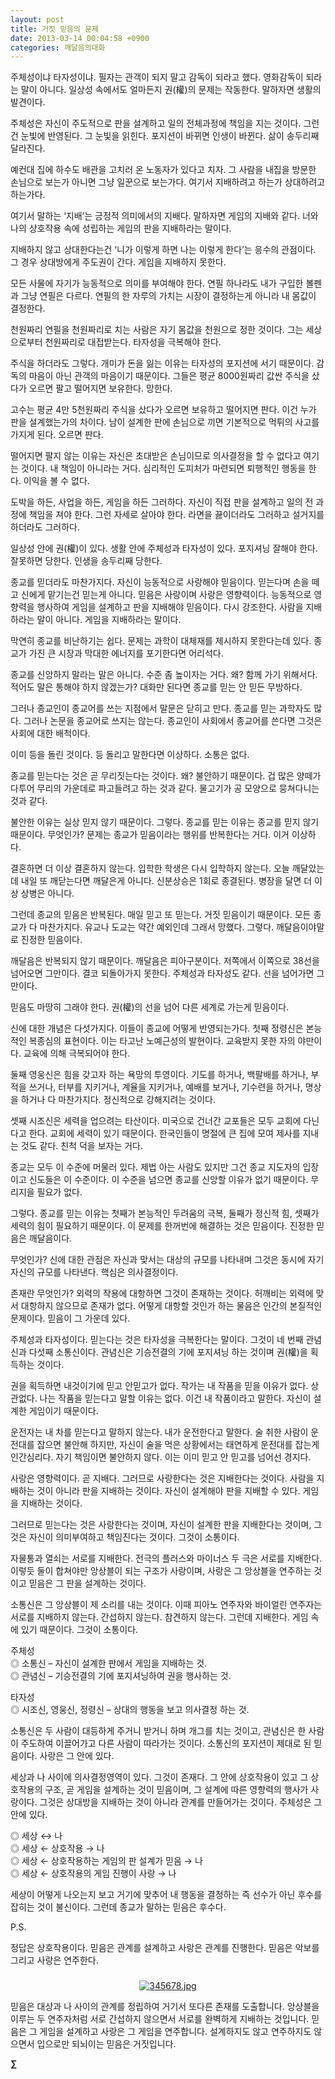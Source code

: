 ```yaml
---
layout: post
title: 거짓 믿음의 문제
date: 2013-03-14 00:04:58 +0900
categories: 깨달음의대화
---
```

주체성이냐 타자성이냐. 필자는 관객이 되지 말고 감독이 되라고 했다. 영화감독이 되라는 말이 아니다. 일상성 속에서도 얼마든지 권(權)의 문제는 작동한다. 말하자면 생활의 발견이다. 


  


주체성은 자신이 주도적으로 판을 설계하고 일의 전체과정에 책임을 지는 것이다. 그런건 눈빛에 반영된다. 그 눈빛을 읽힌다. 포지션이 바뀌면 인생이 바뀐다. 삶이 송두리째 달라진다. 


  


예컨대 집에 하수도 배관을 고치러 온 노동자가 있다고 치자. 그 사람을 내집을 방문한 손님으로 보는가 아니면 그냥 일꾼으로 보는가다. 여기서 지배하려고 하는가 상대하려고 하는가다. 


  


여기서 말하는 ‘지배’는 긍정적 의미에서의 지배다. 말하자면 게임의 지배와 같다. 너와 나의 상호작용 속에 성립하는 게임의 판을 지배하라는 말이다. 


  


지배하지 않고 상대한다는건 ‘니가 이렇게 하면 나는 이렇게 한다’는 응수의 관점이다. 그 경우 상대방에게 주도권이 간다. 게임을 지배하지 못한다. 


  


모든 사물에 자기가 능동적으로 의미를 부여해야 한다. 연필 하나라도 내가 구입한 볼펜과 그냥 연필은 다르다. 연필의 한 자루의 가치는 시장이 결정하는게 아니라 내 몸값이 결정한다. 


  


천원짜리 연필을 천원짜리로 치는 사람은 자기 몸값을 천원으로 정한 것이다. 그는 세상으로부터 천원짜리로 대접받는다. 타자성을 극복해야 한다. 


  


주식을 하더라도 그렇다. 개미가 돈을 잃는 이유는 타자성의 포지션에 서기 때문이다. 감독의 마음이 아닌 관객의 마음이기 때문이다. 그들은 평균 8000원짜리 값싼 주식을 샀다가 오르면 팔고 떨어지면 보유한다. 망한다. 


  


고수는 평균 4만 5천원짜리 주식을 샀다가 오르면 보유하고 떨어지면 판다. 이건 누가 판을 설계했는가의 차이다. 남이 설계한 판에 손님으로 끼면 기본적으로 먹튀의 사고를 가지게 된다. 오르면 판다. 


  


떨어지면 팔지 않는 이유는 자신은 초대받은 손님이므로 의사결정을 할 수 없다고 여기는 것이다. 내 책임이 아니라는 거다. 심리적인 도피처가 마련되면 퇴행적인 행동을 한다. 이익을 볼 수 없다. 


  


도박을 하든, 사업을 하든, 게임을 하든 그러하다. 자신이 직접 판을 설계하고 일의 전 과정에 책임을 져야 한다. 그런 자세로 살아야 한다. 라면을 끓이더라도 그러하고 설거지를 하더라도 그러하다. 


  


일상성 안에 권(權)이 있다. 생활 안에 주체성과 타자성이 있다. 포지셔닝 잘해야 한다. 잘못하면 당한다. 인생을 송두리째 당한다.


  


종교를 믿더라도 마찬가지다. 자신이 능동적으로 사랑해야 믿음이다. 믿는다며 손을 떼고 신에게 맡기는건 믿는게 아니다. 믿음은 사랑이며 사랑은 영향력이다. 능동적으로 영향력을 행사하여 게임을 설계하고 판을 지배해야 믿음이다. 다시 강조한다. 사람을 지배하라는 말이 아니다. 게임을 지배하라는 말이다. 


  


막연히 종교를 비난하기는 쉽다. 문제는 과학이 대체재를 제시하지 못한다는데 있다. 종교가 가진 큰 시장과 막대한 에너지를 포기한다면 어리석다. 


  


종교를 신앙하지 말라는 말은 아니다. 수준 좀 높이자는 거다. 왜? 함께 가기 위해서다. 적어도 말은 통해야 하지 않겠는가? 대화만 된다면 종교를 믿는 안 믿든 무방하다. 


  


그러나 종교인이 종교어를 쓰는 지점에서 말문은 닫히고 만다. 종교를 믿는 과학자도 많다. 그러나 논문을 종교어로 쓰지는 않는다. 종교인이 사회에서 종교어를 쓴다면 그것은 사회에 대한 배척이다. 


  


이미 등을 돌린 것이다. 등 돌리고 말한다면 이상하다. 소통은 없다. 


  


종교를 믿는다는 것은 곧 무리짓는다는 것이다. 왜? 불안하기 때문이다. 겁 많은 양떼가 다투어 무리의 가운데로 파고들려고 하는 것과 같다. 물고기가 공 모양으로 뭉쳐다니는 것과 같다. 


  


불안한 이유는 실상 믿지 않기 때문이다. 그렇다. 종교를 믿는 이유는 종교를 믿지 않기 때문이다. 무엇인가? 문제는 종교가 믿음이라는 행위를 반복한다는 거다. 이거 이상하다. 


  


결혼하면 더 이상 결혼하지 않는다. 입학한 학생은 다시 입학하지 않는다. 오늘 깨달았는데 내일 또 깨닫는다면 깨달은게 아니다. 신분상승은 1회로 종결된다. 병장을 달면 더 이상 상병은 아니다.


  


그런데 종교의 믿음은 반복된다. 매일 믿고 또 믿는다. 거짓 믿음이기 때문이다. 모든 종교가 다 마찬가지다. 유교나 도교는 약간 예외인데 그래서 망했다. 그렇다. 깨달음이야말로 진정한 믿음이다. 


  


깨달음은 반복되지 않기 때문이다. 깨달음은 피아구분이다. 저쪽에서 이쪽으로 38선을 넘어오면 그만이다. 결코 되돌아가지 못한다. 주체성과 타자성도 같다. 선을 넘어가면 그만이다. 


  


믿음도 마땅히 그래야 한다. 권(權)의 선을 넘어 다른 세계로 가는게 믿음이다. 


  


신에 대한 개념은 다섯가지다. 이들이 종교에 어떻게 반영되는가다. 첫째 정령신은 본능적인 복종심의 표현이다. 이는 타고난 노예근성의 발현이다. 교육받지 못한 자의 야만이다. 교육에 의해 극복되어야 한다. 


  


둘째 영웅신은 힘을 갖고자 하는 욕망의 투영이다. 기도를 하거나, 백팔배를 하거나, 부적을 쓰거나, 터부를 지키거나, 계율을 지키거나, 예배를 보거나, 기수련을 하거나, 명상을 하거나 다 마찬가지다. 정신적으로 강해지려는 것이다. 


  


셋째 시조신은 세력을 업으려는 타산이다. 미국으로 건너간 교포들은 모두 교회에 다닌다고 한다. 교회에 세력이 있기 때문이다. 한국인들이 명절에 큰 집에 모여 제사를 지내는 것도 같다. 친척 덕을 보자는 거다. 


  


종교는 모두 이 수준에 머물러 있다. 제법 아는 사람도 있지만 그건 종교 지도자의 입장이고 신도들은 이 수준이다. 이 수준을 넘으면 종교를 신앙할 이유가 없기 때문이다. 무리지을 필요가 없다. 


  


그렇다. 종교를 믿는 이유는 첫째가 본능적인 두려움의 극복, 둘째가 정신적 힘, 셋째가 세력의 힘이 필요하기 때문이다. 이 문제를 한꺼번에 해결하는 것은 믿음이다. 진정한 믿음은 깨달음이다. 


  


무엇인가? 신에 대한 관점은 자신과 맞서는 대상의 규모를 나타내며 그것은 동시에 자기 자신의 규모를 나타낸다. 핵심은 의사결정이다. 


  


존재란 무엇인가? 외력의 작용에 대항하면 그것이 존재하는 것이다. 허깨비는 외력에 맞서 대항하지 않으므로 존재가 없다. 어떻게 대항할 것인가 하는 물음은 인간의 본질적인 문제이다. 믿음이 그 가운데 있다. 


  


주체성과 타자성이다. 믿는다는 것은 타자성을 극복한다는 말이다. 그것이 네 번째 관념신과 다섯째 소통신이다. 관념신은 기승전결의 기에 포지셔닝 하는 것이며 권(權)을 획득하는 것이다. 


  


권을 획득하면 내것이기에 믿고 안믿고가 없다. 작가는 내 작품을 믿을 이유가 없다. 상관없다. 나는 작품을 믿는다고 말할 이유는 없다. 이건 내 작품이라고 말한다. 자신이 설계한 게임이기 때문이다. 


  


운전자는 내 차를 믿는다고 말하지 않는다. 내가 운전한다고 말한다. 술 취한 사람이 운전대를 잡으면 불안해 하지만, 자신이 술을 먹은 상황에서는 태연하게 운전대를 잡는게 인간심리다. 자기 책임이면 불안하지 않다. 이는 이미 믿고 안 믿고를 넘어선 경지다. 


  


사랑은 영향력이다. 곧 지배다. 그러므로 사랑한다는 것은 지배한다는 것이다. 사람을 지배하는 것이 아니라 판을 지배하는 것이다. 자신이 설계해야 판을 지배할 수 있다. 게임을 지배하는 것이다.


  


그러므로 믿는다는 것은 사랑한다는 것이며, 자신이 설계한 판을 지배한다는 것이며, 그것은 자신이 의미부여하고 책임진다는 것이다. 그것이 소통이다. 


  


자물통과 열쇠는 서로를 지배한다. 전극의 플러스와 마이너스 두 극은 서로를 지배한다. 이렇듯 둘이 합쳐야만 앙상블이 되는 구조가 사랑이며, 사랑은 그 앙상블을 연주하는 것이고 믿음은 그 판을 설계하는 것이다. 


  


소통신은 그 앙상블이 제 소리를 내는 것이다. 이때 피아노 연주자와 바이얼린 연주자는 서로를 지배하지 않는다. 간섭하지 않는다. 참견하지 않는다. 그런데 지배한다. 게임 속에 있기 때문이다. 그것이 소통이다. 


  


주체성    
◎ 소통신 – 자신이 설계한 판에서 게임을 지배하는 것.     
◎ 관념신 – 기승전결의 기에 포지셔닝하여 권을 행사하는 것. 


  


타자성     
◎ 시조신, 영웅신, 정령신 – 상대의 행동을 보고 의사결정 하는 것. 


  


소통신은 두 사람이 대등하게 주거니 받거니 하며 개그를 치는 것이고, 관념신은 한 사람이 주도하여 이끌어가고 다른 사람이 따라가는 것이다. 소통신의 포지션이 제대로 된 믿음이다. 사랑은 그 안에 있다. 


  


세상과 나 사이에 의사결정영역이 있다. 그것이 존재다. 그 안에 상호작용이 있고 그 상호작용의 구조, 곧 게임을 설계하는 것이 믿음이며, 그 설계에 따른 영향력의 행사가 사랑이다. 그것은 상대방을 지배하는 것이 아니라 관계를 만들어가는 것이다. 주체성은 그 안에 있다. 


  


◎ 세상 ↔ 나    
◎ 세상 ← 상호작용 → 나    
◎ 세상 ← 상호작용하는 게임의 판 설계가 믿음 → 나     
◎ 세상 ← 상호작용의 게임 진행이 사랑 → 나 


  


세상이 어떻게 나오는지 보고 거기에 맞추어 내 행동을 결정하는 즉 선수가 아닌 후수를 잡히는 것이 불신이다. 그런데 종교가 말하는 믿음은 후수다. 



P.S.

정답은 상호작용이다. 믿음은 관계를 설계하고 사랑은 관계를 진행한다. 믿음은 악보를 그리고 사랑은 연주한다. 



 ###


  




<p align="center">
  <a href="?mid=DonOh"><img alt="345678.jpg" src="assets/attach/images/198/727/315/55.JPG" /> <br /></a> 
  
  <p>
  </p>믿음은 대상과 나 사이의 관계를 정립하여 거기서 또다른 존재를 도출합니다. 앙상블을 이루는 두 연주자처럼 서로 간섭하지 않으면서 서로를 완벽하게 지배하는 것입니다. 믿음은 그 게임을 설계하고 사랑은 그 게임을 연주합니다. 설계하지도 않고 연주하지도 않으면서 입으로만 되뇌이는 믿음은 거짓입니다. 
  
  <p>
  </p>
  
  <p>
  </p>
  
  <p>
    <b>∑</b> <br /><br />
  </p>
  
  <p>
  </p>
  
  <p>
  </p>
  
  <p>
  </p>
  
  <p>
  </p>
  
  <p>
  </p>
  
  <p>
  </p>
  
  <p>
  </p>
  
  <p>
  </p>
  
  <p>
  </p>
</p>
